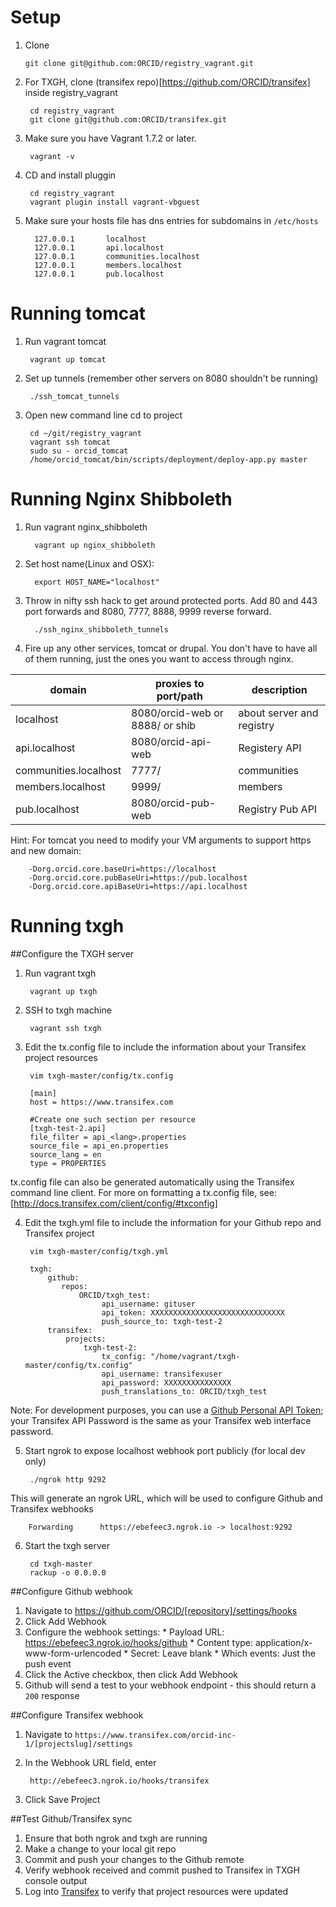 
# Setup

1.  Clone

        git clone git@github.com:ORCID/registry_vagrant.git

2. For TXGH, clone (transifex repo)[https://github.com/ORCID/transifex] inside registry_vagrant

        cd registry_vagrant
        git clone git@github.com:ORCID/transifex.git

3. Make sure you have Vagrant 1.7.2 or later.

        vagrant -v

3. CD and install pluggin

        cd registry_vagrant
        vagrant plugin install vagrant-vbguest


4. Make sure your hosts file has dns entries for subdomains in `/etc/hosts`

         127.0.0.1       localhost
         127.0.0.1       api.localhost
         127.0.0.1       communities.localhost
         127.0.0.1       members.localhost
         127.0.0.1       pub.localhost

# Running tomcat

1. Run vagrant tomcat

        vagrant up tomcat

2. Set up tunnels (remember other servers on 8080 shouldn't be running)

        ./ssh_tomcat_tunnels

3. Open new command line cd to project 

        cd ~/git/registry_vagrant
        vagrant ssh tomcat
        sudo su - orcid_tomcat
        /home/orcid_tomcat/bin/scripts/deployment/deploy-app.py master

# Running Nginx Shibboleth

1. Run vagrant nginx_shibboleth

         vagrant up nginx_shibboleth

2. Set host name(Linux and OSX):

         export HOST_NAME="localhost"

3. Throw in nifty ssh hack to get around protected ports. Add 80 and 443 port forwards and 8080, 7777, 8888, 9999 reverse forward. 

         ./ssh_nginx_shibboleth_tunnels

4. Fire up any other services, tomcat or drupal. You don't have to have all of them running, just the ones you want to access through nginx.

| domain                 | proxies to port/path               | description                |
|------------------------|------------------------------------|----------------------------|
| localhost              | 8080/orcid-web or 8888/ or shib    | about server and registry  |
| api.localhost          | 8080/orcid-api-web                 | Registery API              |
| communities.localhost  | 7777/                              | communities                |
| members.localhost      | 9999/                              | members                    |
| pub.localhost          | 8080/orcid-pub-web                 | Registry Pub API           |

Hint: For tomcat you need to modify your VM arguments to support https and new domain:

        -Dorg.orcid.core.baseUri=https://localhost
        -Dorg.orcid.core.pubBaseUri=https://pub.localhost
        -Dorg.orcid.core.apiBaseUri=https://api.localhost

# Running txgh

##Configure the TXGH server

1. Run vagrant txgh

        vagrant up txgh

2. SSH to txgh machine

        vagrant ssh txgh

3. Edit the tx.config file to include the information about your Transifex project resources

        vim txgh-master/config/tx.config

        [main]
        host = https://www.transifex.com

        #Create one such section per resource
        [txgh-test-2.api]
        file_filter = api_<lang>.properties
        source_file = api_en.properties
        source_lang = en
        type = PROPERTIES
tx.config file can also be generated automatically using the Transifex command line client. For more on formatting a tx.config file, see: [http://docs.transifex.com/client/config/#txconfig]


4. Edit the txgh.yml file to include the information for your Github repo and Transifex project

        vim txgh-master/config/txgh.yml

        txgh:
            github:
               repos:
                   ORCID/txgh_test:
                        api_username: gituser
                        api_token: XXXXXXXXXXXXXXXXXXXXXXXXXXXXXX
                        push_source_to: txgh-test-2
            transifex:
                projects:
                    txgh-test-2:
                        tx_config: "/home/vagrant/txgh-master/config/tx.config"
                        api_username: transifexuser
                        api_password: XXXXXXXXXXXXXXX
                        push_translations_to: ORCID/txgh_test 
Note: For development purposes, you can use a [Github Personal API Token](https://github.com/blog/1509-personal-api-tokens); your Transifex API Password is the same as your Transifex web interface password.                                                    

5. Start ngrok to expose localhost webhook port publicly (for local dev only)

        ./ngrok http 9292
This will generate an ngrok URL, which will be used to configure Github and Transifex webhooks

        Forwarding      https://ebefeec3.ngrok.io -> localhost:9292

6. Start the txgh server

        cd txgh-master
        rackup -o 0.0.0.0

##Configure Github webhook

1. Navigate to https://github.com/ORCID/[repository]/settings/hooks
2. Click Add Webhook
3. Configure the webhook settings:
        * Payload URL: https://ebefeec3.ngrok.io/hooks/github
        * Content type: application/x-www-form-urlencoded
        * Secret: Leave blank
        * Which events: Just the push event
4. Click the Active checkbox, then click Add Webhook
5. Github will send a test to your webhook endpoint - this should return a ```200``` response 

##Configure Transifex webhook

1. Navigate to ```https://www.transifex.com/orcid-inc-1/[projectslug]/settings```
2. In the Webhook URL field, enter
        
        http://ebefeec3.ngrok.io/hooks/transifex

3. Click Save Project

##Test Github/Transifex sync

1. Ensure that both ngrok and txgh are running 
2. Make a change to your local git repo
2. Commit and push your changes to the Github remote
3. Verify webhook received and commit pushed to Transifex in TXGH console output
4. Log into [Transifex](https://www.transifex.com/signin) to verify that project resources were updated 




        


